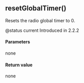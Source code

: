 <!-- This file was generated by the script. Do not edit it, any changes will be lost! -->

## resetGlobalTimer()



Resets the radio global timer to 0.

@status current Introduced in 2.2.2


#### Parameters

none

#### Return value

none

